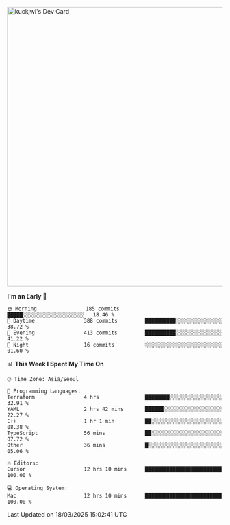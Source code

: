 <a href="https://app.daily.dev/kuckhwancho"><img src="https://api.daily.dev/devcards/v2/efef39c8028947428b3c0b486b9cd9b6.png?r=iz2&type=wide" width="652" alt="kuckjwi's Dev Card"/></a>

<!--START_SECTION:waka-->
**I'm an Early 🐤** 

```text
🌞 Morning                185 commits         █████░░░░░░░░░░░░░░░░░░░░   18.46 % 
🌆 Daytime                388 commits         ██████████░░░░░░░░░░░░░░░   38.72 % 
🌃 Evening                413 commits         ██████████░░░░░░░░░░░░░░░   41.22 % 
🌙 Night                  16 commits          ░░░░░░░░░░░░░░░░░░░░░░░░░   01.60 % 
```


📊 **This Week I Spent My Time On** 

```text
🕑︎ Time Zone: Asia/Seoul

💬 Programming Languages: 
Terraform                4 hrs               ████████░░░░░░░░░░░░░░░░░   32.91 % 
YAML                     2 hrs 42 mins       ██████░░░░░░░░░░░░░░░░░░░   22.27 % 
C++                      1 hr 1 min          ██░░░░░░░░░░░░░░░░░░░░░░░   08.38 % 
TypeScript               56 mins             ██░░░░░░░░░░░░░░░░░░░░░░░   07.72 % 
Other                    36 mins             █░░░░░░░░░░░░░░░░░░░░░░░░   05.06 % 

🔥 Editors: 
Cursor                   12 hrs 10 mins      █████████████████████████   100.00 % 

💻 Operating System: 
Mac                      12 hrs 10 mins      █████████████████████████   100.00 % 
```


 Last Updated on 18/03/2025 15:02:41 UTC
<!--END_SECTION:waka-->

